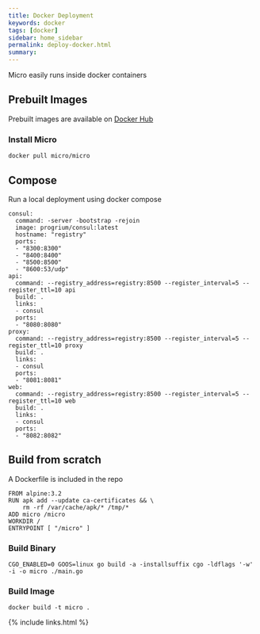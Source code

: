 ```yaml
---
title: Docker Deployment
keywords: docker
tags: [docker]
sidebar: home_sidebar
permalink: deploy-docker.html
summary: 
---
```


Micro easily runs inside docker containers

## Prebuilt Images

Prebuilt images are available on [Docker Hub](https://hub.docker.com/r/micro/)

### Install Micro

```
docker pull micro/micro
```

## Compose

Run a local deployment using docker compose

```
consul:
  command: -server -bootstrap -rejoin 
  image: progrium/consul:latest
  hostname: "registry"
  ports:
  - "8300:8300"
  - "8400:8400"
  - "8500:8500"
  - "8600:53/udp"
api:
  command: --registry_address=registry:8500 --register_interval=5 --register_ttl=10 api
  build: .
  links:
  - consul
  ports:
  - "8080:8080"
proxy:
  command: --registry_address=registry:8500 --register_interval=5 --register_ttl=10 proxy
  build: .
  links:
  - consul
  ports:
  - "8081:8081"
web:
  command: --registry_address=registry:8500 --register_interval=5 --register_ttl=10 web
  build: .
  links:
  - consul
  ports:
  - "8082:8082"
```

## Build from scratch

A Dockerfile is included in the repo

```
FROM alpine:3.2
RUN apk add --update ca-certificates && \
    rm -rf /var/cache/apk/* /tmp/*
ADD micro /micro
WORKDIR /
ENTRYPOINT [ "/micro" ]
```

### Build Binary

```
CGO_ENABLED=0 GOOS=linux go build -a -installsuffix cgo -ldflags '-w' -i -o micro ./main.go 
```

### Build Image

```
docker build -t micro .
```

{% include links.html %}
